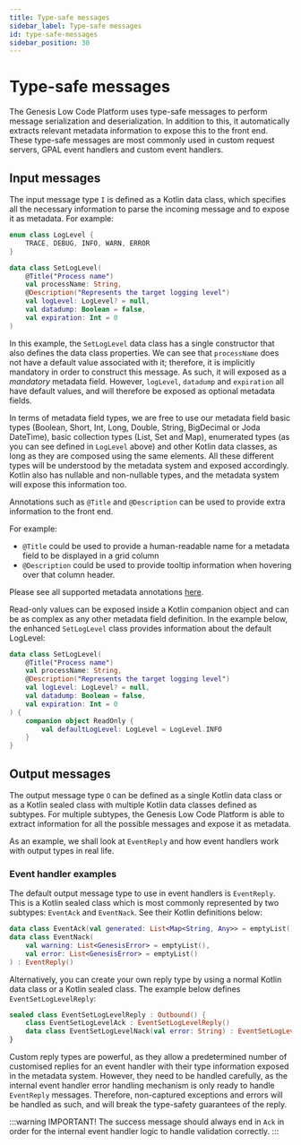 ```yaml
---
title: Type-safe messages
sidebar_label: Type-safe messages
id: type-safe-messages
sidebar_position: 30
---
```

# Type-safe messages

The Genesis Low Code Platform uses type-safe messages to perform message serialization and deserialization. In addition to this, it automatically extracts relevant metadata information to expose this to the front end. These type-safe messages are most commonly used in custom request servers, GPAL event handlers and custom event handlers.

## Input messages

The input message type `I` is defined as a Kotlin data class, which specifies all the necessary information to parse the incoming message and to expose it as metadata. For example:

```kotlin
enum class LogLevel {
    TRACE, DEBUG, INFO, WARN, ERROR
}

data class SetLogLevel(
    @Title("Process name")
    val processName: String,
    @Description("Represents the target logging level")
    val logLevel: LogLevel? = null,
    val datadump: Boolean = false,
    val expiration: Int = 0
)
```

In this example, the `SetLogLevel` data class has a single constructor that also defines the data class properties. We can see that `processName` does not have a default value associated with it; therefore, it is implicitly mandatory in order to construct this message. As such, it will exposed as a *mandatory* metadata field. However, `logLevel`, `datadump` and `expiration` all have default values, and will therefore be exposed as optional metadata fields.

In terms of metadata field types, we are free to use our metadata field basic types (Boolean, Short, Int, Long, Double, String, BigDecimal or Joda DateTime), basic collection types (List, Set and Map), enumerated types (as you can see defined in `LogLevel` above) and other Kotlin data classes, as long as they are composed using the same elements. All these different types will be understood by the metadata system and exposed accordingly. Kotlin also has nullable and non-nullable types, and the metadata system will expose this information too.

Annotations such as `@Title` and `@Description` can be used to provide extra information to the front end. 

For example:

-	`@Title` could be used to provide a human-readable name for a metadata field to be displayed in a grid column
-	`@Description` could be used to provide tooltip information when hovering over that column header. 

Please see all supported metadata annotations [here](metadata-annotations.md).

Read-only values can be exposed inside a Kotlin companion object and can be as complex as any other metadata field definition. In the example below, the enhanced `SetLogLevel` class provides information about the default LogLevel:

```kotlin
data class SetLogLevel(
    @Title("Process name")
    val processName: String,
    @Description("Represents the target logging level")
    val logLevel: LogLevel? = null,
    val datadump: Boolean = false,
    val expiration: Int = 0
) {
    companion object ReadOnly {
        val defaultLogLevel: LogLevel = LogLevel.INFO
    }
}
```

## Output messages

The output message type `O` can be defined as a single Kotlin data class or as a Kotlin sealed class with multiple Kotlin data classes defined as subtypes. For multiple subtypes, the Genesis Low Code Platform is able to extract information for all the possible messages and expose it as metadata.

As an example, we shall look at `EventReply` and how event handlers work with output types in real life.

### Event handler examples

The default output message type to use in event handlers is `EventReply`. This is a Kotlin sealed class which is most commonly represented by two subtypes: `EventAck` and `EventNack`. See their Kotlin definitions below:

```kotlin
data class EventAck(val generated: List<Map<String, Any>> = emptyList()) : EventReply()
data class EventNack(
    val warning: List<GenesisError> = emptyList(),
    val error: List<GenesisError> = emptyList()
) : EventReply()
```

Alternatively, you can create your own reply type by using a normal Kotlin data class or a Kotlin sealed class. The example below defines `EventSetLogLevelReply`:
```kotlin
sealed class EventSetLogLevelReply : Outbound() {
    class EventSetLogLevelAck : EventSetLogLevelReply()
    data class EventSetLogLevelNack(val error: String) : EventSetLogLevelReply()
}
```

Custom reply types are powerful, as they allow a predetermined number of customised replies for an event handler with their type information exposed in the metadata system. However, they need to be handled carefully, as the internal event handler error handling mechanism is only ready to handle `EventReply` messages. Therefore, non-captured exceptions and errors will be handled as such, and will break the type-safety guarantees of the reply. 

:::warning
IMPORTANT! The success message should always end in `Ack` in order for the internal event handler logic to handle validation correctly.
:::

